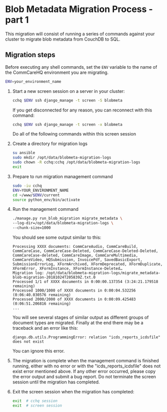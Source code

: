 # Blob Metadata Migration Process - part 1

This migration will consist of running a series of commands against your cluster
to migrate blob metadata from CouchDB to SQL.

## Migration steps

Before executing any shell commands, set the `ENV` variable to the name of the
CommCareHQ environment you are migrating.

```sh
ENV=your_environment_name
```

1. Start a new screen session on a server in your cluster:

   ```sh
   cchq $ENV ssh django_manage -t screen -S blobmeta
   ```

   If you get disconnected for any reason, you can reconnect with this command:

   ```sh
   cchq $ENV ssh django_manage -t screen -x blobmeta
   ```

   Do all of the following commands within this screen session

2. Create a directory for migration logs

   ```sh
   su ansible
   sudo mkdir /opt/data/blobmeta-migration-logs
   sudo chown -R cchq:cchq /opt/data/blobmeta-migration-logs
   exit
   ```

3. Prepare to run migration management command

   ```sh
   sudo -iu cchq
   ENV=YOUR_ENVIRONMENT_NAME
   cd ~/www/$ENV/current
   source python_env/bin/activate
   ```

4. Run the management command

   ```sh
   ./manage.py run_blob_migration migrate_metadata \
   --log-dir=/opt/data/blobmeta-migration-logs \
   --chunk-size=1000
   ```

   You should see some output similar to this:

   ```
   Processing XXXX documents: CommCareAudio, CommCareBuild, CommCareCase, CommCareCase-Deleted, CommCareCase-Deleted-Deleted, CommCareCase-deleted, CommCareImage, CommCareMultimedia, CommCareVideo, HQSubmission, InvoicePdf, SavedBasicExport, SubmissionErrorLog, XFormArchived, XFormDeprecated, XFormDuplicate, XFormError, XFormInstance, XFormInstance-Deleted…
   Migration log: /opt/data/blobmeta-migration-logs/migrate_metadata-blob-migration-20181024T205839Z.txt.0
   Processed 1/1 of XXXX documents in 0:00:00.137354 (3:24:21.179518 remaining)
   Processed 1000/1000 of XXXX documents in 0:00:04.532256 (0:06:40.030576 remaining)
   Processed 2000/2000 of XXXX documents in 0:00:09.425483 (0:06:51.206816 remaining)
   ...
   ```

   You will see several stages of similar output as different groups of document
   types are migrated. Finally at the end there may be a traceback and an error
   like this:

   ```
   django.db.utils.ProgrammingError: relation "icds_reports_icdsfile" does not exist
   ```

   You can ignore this error.

5. The migration is complete when the management command is finished running,
   either with no error or with the "icds_reports_icdsfile" does not exist error
   mentioned above. If any other error occurred, please copy the error output
   and submit a bug report. Do not terminate the screen session until the
   migration has completed.

6. Exit the screen session when the migration has completed:

   ```sh
   exit  # cchq session
   exit  # screen session
   ```
